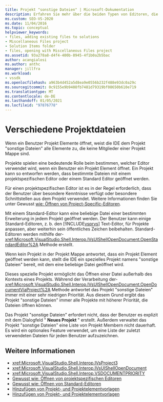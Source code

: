 ```yaml
---
title: Projekt "sonstige Dateien" | Microsoft-Dokumentation
description: Erfahren Sie mehr über die beiden Typen von Editoren, die zum Öffnen von Dateien in einem Visual Studio-Projekt verwendet werden können, und die Rolle des Projekts, um zu bestimmen, welcher Editor verwendet werden soll.
ms.custom: SEO-VS-2020
ms.date: 11/04/2016
ms.topic: conceptual
helpviewer_keywords:
- files, adding existing files to solutions
- Miscellaneous Files project
- Solution Items folder
- files, opening with Miscellaneous Files project
ms.assetid: 93a278a8-d4f4-400b-8945-4f1b0a2b5bac
author: acangialosi
ms.author: anthc
manager: jillfra
ms.workload:
- vssdk
ms.openlocfilehash: a963b4d452a5d8ea9e0556b232f488e93dc0a29c
ms.sourcegitcommit: 0c9155e9b9408fb7481d79319bf08650b610e719
ms.translationtype: MT
ms.contentlocale: de-DE
ms.lasthandoff: 01/05/2021
ms.locfileid: "97876778"
---
```

# <a name="miscellaneous-files-project"></a>Verschiedene Projektdateien
Wenn ein Benutzer Projekt Elemente öffnet, weist die IDE dem Projekt "sonstige Dateien" alle Elemente zu, die keine Mitglieder einer Projekt Mappe sind.

 Projekte spielen eine bedeutende Rolle beim bestimmen, welcher Editor verwendet wird, wenn ein Benutzer ein Projekt Element öffnet. Ein Projekt kann so entworfen werden, dass bestimmte Dateien mit einem projektspezifischen Editor oder einem Standard Editor geöffnet werden.

 Für einen projektspezifischen Editor ist es in der Regel erforderlich, dass der Benutzer über besondere Kenntnisse verfügt oder besondere Schnittstellen aus dem Projekt verwendet. Weitere Informationen finden Sie unter Gewusst [wie: Öffnen von Project-Specific-Editoren](../../extensibility/how-to-open-project-specific-editors.md).

 Mit einem Standard-Editor kann eine beliebige Datei einer bestimmten Erweiterung in jedem Projekt geöffnet werden. Der Benutzer kann einige Standard-Editoren, z. b. den [!INCLUDE[vsprvs](../../code-quality/includes/vsprvs_md.md)] Text-Editor, für Projekte anpassen, aber weiterhin sein öffentliches Zeichen beibehalten. Standard-Editoren werden mithilfe der- <xref:Microsoft.VisualStudio.Shell.Interop.IVsUIShellOpenDocument.OpenStandardEditor%2A> Methode erstellt.

 Wenn kein Projekt in der Projekt Mappe antwortet, dass ein Projekt Element geöffnet werden kann, stellt die IDE ein spezielles Projekt namens "sonstige Dateien" bereit, mit dem eine beliebige Datei geöffnet wird.

 Dieses spezielle Projekt ermöglicht das Öffnen einer Datei außerhalb des Kontexts eines Projekts. Während der Verarbeitung der- <xref:Microsoft.VisualStudio.Shell.Interop.IVsUIShellOpenDocument.OpenDocumentViaProject%2A> Methode antwortet das Projekt "sonstige Dateien" immer mit einer sehr niedrigen Priorität. Aus diesem Grund ergibt das Projekt "sonstige Dateien" immer alle Projekte mit höherer Priorität, die Dateien öffnen können.

 Das Projekt "sonstige Dateien" erfordert nicht, dass der Benutzer es explizit mit dem Dialogfeld " **Neues Projekt** " erstellt. Außerdem verwaltet das Projekt "sonstige Dateien" eine Liste von Projekt Membern nicht dauerhaft. Es wird ein optionales Feature verwendet, um eine Liste der zuletzt verwendeten Dateien für jeden Benutzer aufzuzeichnen.

## <a name="see-also"></a>Weitere Informationen
- <xref:Microsoft.VisualStudio.Shell.Interop.IVsProject3>
- <xref:Microsoft.VisualStudio.Shell.Interop.IVsUIShellOpenDocument>
- <xref:Microsoft.VisualStudio.Shell.Interop.VSDOCUMENTPRIORITY>
- [Gewusst wie: Öffnen von projektspezifischen Editoren](../../extensibility/how-to-open-project-specific-editors.md)
- [Gewusst wie: Öffnen von Standard-Editoren](../../extensibility/how-to-open-standard-editors.md)
- [Hinzufügen von Projekt- und Projektelementvorlagen](../../extensibility/internals/adding-project-and-project-item-templates.md)
- [Hinzufügen von Projekt- und Projektelementvorlagen](../../extensibility/internals/adding-project-and-project-item-templates.md)
